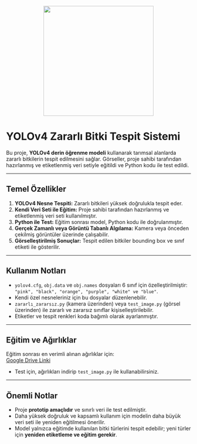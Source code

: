 <p align="center">
  <img src="https://github.com/user-attachments/assets/5add2364-c6d5-497c-9de4-748023ecd958" width="300" />
</p>

# YOLOv4 Zararlı Bitki Tespit Sistemi

Bu proje, **YOLOv4 derin öğrenme modeli** kullanarak tarımsal alanlarda zararlı bitkilerin tespit edilmesini sağlar. Görseller, proje sahibi tarafından hazırlanmış ve etiketlenmiş veri setiyle eğitildi ve Python kodu ile test edildi.

---

## Temel Özellikler

1. **YOLOv4 Nesne Tespiti:** Zararlı bitkileri yüksek doğrulukla tespit eder.  
2. **Kendi Veri Seti ile Eğitim:** Proje sahibi tarafından hazırlanmış ve etiketlenmiş veri seti kullanılmıştır.  
3. **Python ile Test:** Eğitim sonrası model, Python kodu ile doğrulanmıştır.  
4. **Gerçek Zamanlı veya Görüntü Tabanlı Algılama:** Kamera veya önceden çekilmiş görüntüler üzerinde çalışabilir.  
5. **Görselleştirilmiş Sonuçlar:** Tespit edilen bitkiler bounding box ve sınıf etiketi ile gösterilir.  

---

## Kullanım Notları

- `yolov4.cfg`, `obj.data` ve `obj.names` dosyaları 6 sınıf için özelleştirilmiştir:  
  `"pink", "black", "orange", "purple", "white" ve "blue"`.  
- Kendi özel nesneleriniz için bu dosyalar düzenlenebilir.  
- `zararlı_zararsız.py` (kamera üzerinden) veya `test_image.py` (görsel üzerinden) ile zararlı ve zararsız sınıflar kişiselleştirilebilir.  
- Etiketler ve tespit renkleri koda bağımlı olarak ayarlanmıştır.  

---

## Eğitim ve Ağırlıklar

Eğitim sonrası en verimli alınan ağırlıklar için:  
[Google Drive Linki](https://drive.google.com/drive/folders/1fYnUDAAh40QuQE9-uHE-y2_eLYR1EVLo?usp=sharing)

- Test için, ağırlıkları indirip `test_image.py` ile kullanabilirsiniz.  

---

## Önemli Notlar

- Proje **prototip amaçlıdır** ve sınırlı veri ile test edilmiştir.  
- Daha yüksek doğruluk ve kapsamlı kullanım için modelin daha büyük veri seti ile yeniden eğitilmesi önerilir.  
- Model yalnızca eğitimde kullanılan bitki türlerini tespit edebilir; yeni türler için **yeniden etiketleme ve eğitim gerekir**.
